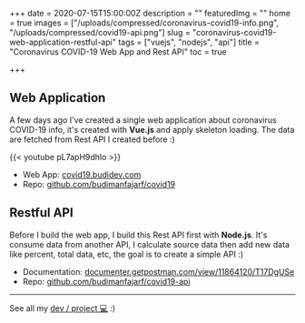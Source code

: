 +++
date = 2020-07-15T15:00:00Z
description = ""
featuredImg = ""
home = true
images = ["/uploads/compressed/coronavirus-covid19-info.png", "/uploads/compressed/covid19-api.png"]
slug = "coronavirus-covid19-web-application-restful-api"
tags = ["vuejs", "nodejs", "api"]
title = "Coronavirus COVID-19 Web App and Rest API"
toc = true

+++
## Web Application

A few days ago I've created a single web application about coronavirus COVID-19 info, it's created with **Vue.js** and apply skeleton loading. The data are fetched from Rest API I created before :)

{{< youtube pL7apH9dhlo >}}

* Web App: [covid19.budidev.com](https://covid19.budidev.com "Web App COVID-19 Info")
* Repo: [github.com/budimanfajarf/covid19](https://github.com/budimanfajarf/covid19 "Repository Web App COVID-19")

## Restful API

Before I build the web app, I build this Rest API first with **Node.js**. It's consume data from another API, I calculate source data then add new data like percent, total data, etc, the goal is to create a simple API :)

* Documentation: [documenter.getpostman.com/view/11864120/T17DgUSe](https://documenter.getpostman.com/view/11864120/T17DgUSe "Documentation COVID-19 RESTful API")
* Repo: [github.com/budimanfajarf/covid19-api](https://github.com/budimanfajarf/covid19-api "Repository COVID-19 RESTful API")

***

See all my [dev / project 💻](/dev "Dev / Project by budimanfajarf") :)